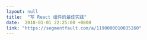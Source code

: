 ```yaml
---
layout: null
title:  "写 React 组件的最佳实践"
date:  2018-01-01 22:25:00 +0800
link: "https://segmentfault.com/a/1190000010835260"
---
```

